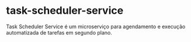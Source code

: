 # task-scheduler-service
Task Scheduler Service é um microserviço para agendamento e execução automatizada de tarefas em segundo plano.

